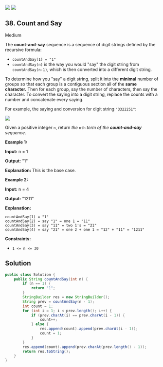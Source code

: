 [![](https://img.shields.io/github/stars/javadev/LeetCode-in-Java?label=Stars&style=flat-square)](https://github.com/javadev/LeetCode-in-Java)
[![](https://img.shields.io/github/forks/javadev/LeetCode-in-Java?label=Fork%20me%20on%20GitHub%20&style=flat-square)](https://github.com/javadev/LeetCode-in-Java/fork)

## 38\. Count and Say

Medium

The **count-and-say** sequence is a sequence of digit strings defined by the recursive formula:

*   `countAndSay(1) = "1"`
*   `countAndSay(n)` is the way you would "say" the digit string from `countAndSay(n-1)`, which is then converted into a different digit string.

To determine how you "say" a digit string, split it into the **minimal** number of groups so that each group is a contiguous section all of the **same character.** Then for each group, say the number of characters, then say the character. To convert the saying into a digit string, replace the counts with a number and concatenate every saying.

For example, the saying and conversion for digit string `"3322251"`:

![](https://assets.leetcode.com/uploads/2020/10/23/countandsay.jpg)

Given a positive integer `n`, return _the_ `nth` _term of the **count-and-say** sequence_.

**Example 1:**

**Input:** n = 1

**Output:** "1"

**Explanation:** This is the base case. 

**Example 2:**

**Input:** n = 4

**Output:** "1211"

**Explanation:**

    countAndSay(1) = "1"
    countAndSay(2) = say "1" = one 1 = "11"
    countAndSay(3) = say "11" = two 1's = "21"
    countAndSay(4) = say "21" = one 2 + one 1 = "12" + "11" = "1211" 

**Constraints:**

*   `1 <= n <= 30`

## Solution

```java
public class Solution {
    public String countAndSay(int n) {
        if (n == 1) {
            return "1";
        }
        StringBuilder res = new StringBuilder();
        String prev = countAndSay(n - 1);
        int count = 1;
        for (int i = 1; i < prev.length(); i++) {
            if (prev.charAt(i) == prev.charAt(i - 1)) {
                count++;
            } else {
                res.append(count).append(prev.charAt(i - 1));
                count = 1;
            }
        }
        res.append(count).append(prev.charAt(prev.length() - 1));
        return res.toString();
    }
}
```